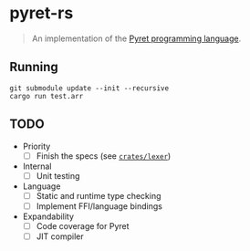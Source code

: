 # pyret-rs

> An implementation of the [Pyret programming language](https://www.pyret.org).

## Running

```console
git submodule update --init --recursive
cargo run test.arr
```

## TODO

- Priority
  - [ ] Finish the specs (see [`crates/lexer`](crates/lexer))
- Internal
  - [ ] Unit testing
- Language
  - [ ] Static and runtime type checking
  - [ ] Implement FFI/language bindings
- Expandability
  - [ ] Code coverage for Pyret
  - [ ] JIT compiler
